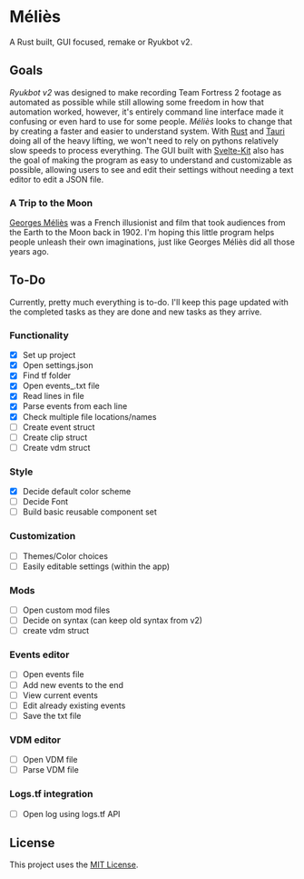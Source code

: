 # Méliès

A Rust built, GUI focused, remake or Ryukbot v2.

## Goals

*Ryukbot v2* was designed to make recording Team Fortress 2 footage as automated as possible while still allowing some freedom in how that automation worked, however, it's entirely command line interface made it confusing or even hard to use for some people. *Méliès* looks to change that by creating a faster and easier to understand system. With [Rust](https://www.rust-lang.org/) and [Tauri](https://tauri.app/) doing all of the heavy lifting, we won't need to rely on pythons relatively slow speeds to process everything. The GUI built with [Svelte-Kit](https://kit.svelte.dev/) also has the goal of making the program as easy to understand and customizable as possible, allowing users to see and edit their settings without needing a text editor to edit a JSON file.

### A Trip to the Moon

[Georges Méliès](https://en.wikipedia.org/wiki/Georges_M%C3%A9li%C3%A8s) was a French illusionist and film that took audiences from the Earth to the Moon back in 1902. I'm hoping this little program helps people unleash their own imaginations, just like Georges Méliès did all those years ago.

## To-Do

Currently, pretty much everything is to-do. I'll keep this page updated with the completed tasks as they are done and new tasks as they arrive.

### Functionality

- [x] Set up project
- [x] Open settings.json
- [x] Find tf folder
- [x] Open events_.txt file
- [x] Read lines in file
- [x] Parse events from each line
- [x] Check multiple file locations/names
- [ ] Create event struct
- [ ] Create clip struct
- [ ] Create vdm struct

### Style

- [x] Decide default color scheme
- [ ] Decide Font
- [ ] Build basic reusable component set

### Customization

- [ ] Themes/Color choices
- [ ] Easily editable settings (within the app)

### Mods

- [ ] Open custom mod files
- [ ] Decide on syntax (can keep old syntax from v2)
- [ ] create vdm struct

### Events editor

- [ ] Open events file
- [ ] Add new events to the end
- [ ] View current events
- [ ] Edit already existing events
- [ ] Save the txt file

### VDM editor

- [ ] Open VDM file
- [ ] Parse VDM file

### Logs.tf integration

- [ ] Open log using logs.tf API

## License

This project uses the [MIT License](https://mit-license.org/).
